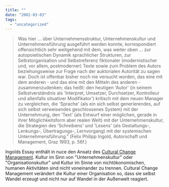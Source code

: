 ```yaml
---
title: ""
date: "2002-03-03"
tags: 
  - "uncategorized"
---
```


> Was hier ... über Unternehmensstruktur, Unternehmenskultur und Unternehmensführung ausgeführt werden konnte, korrespondiert offensichtlich sehr weitgehend mit dem, was weiter oben ... zur autopoietischen Dynamik sprachlicher Strukturen, zur Selbstorganisation und Selbstreferenz fiktionaler (modernistischer und, vor allem, postmoderner) Texte sowie zum Problem des Autors beziehungsweise zur Frage nach der auktorialen Autorität zu sagen war. Doch ist offenbar bisher noch nie versucht worden, das eine mit dem anderen - und das eine mit den Mitteln des anderen - zusammenzudenken; das heißt: den heutigen 'Autor' (in seinem Selbstverständnis als 'Interpret, Umsetzer, Durchsetzer, Kontrolleur und allenfalls situativer Modifikator') kritisch mit dem neuen Manager zu vergleichen, die 'Sprache' (als ein sich selbst generierendes, auf sich selbst verweisendes geschlossenes System) mit der Unternehmung, den 'Text' (als Entwurf einer möglichen, gerade in ihrer Möglichkeitsform aber realen Welt) mit der Unternehmenskultur, die Strategien des 'Schreibens' und 'Lesens' (als Gestaltungs-, Lenkungs-, Übertragungs-, Lernvorgang) mit der systemischen Unternehmensführung." (Felix Philipp Ingold, Autorschaft und Management, Graz 1993, p. 56f.)

Ingolds Essay enthält in nuce den Ansatz des [Cultural Change Management](http://www.vector5.de/cgi-bin/vanilla.r?selector=display&snip=Cultural+Change+Management). Kultur im Sinn von "Unternehmenskultur" oder "Organisationskultur" und Kultur im Sinne von nichtökonomischen, humanen Aktivitäten sind nicht voneinander zu trennen. Cultural Change Management verändert die Kultur einer Organisation so, dass sie selbst Wandel erzeugt und nicht nur auf Wandel in der Außenwelt reagiert.
